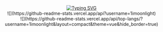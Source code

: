 <div align="center">
  
  <!-- dynamic typing effect 动态打字效果 -->
  <div align="center">
    <a href="https://daydayup.ltd/">
      <img src="https://readme-typing-svg.demolab.com?font=Fira+Code&pause=1000&width=435&lines=console.log(%22Hello%2C%20World%22);" alt="Typing SVG" />
    </a>
  </div>
   <div align="center">
     ![](https://github-readme-stats.vercel.app/api?username=1imoonlight)
  </div>
  <div align="center">
     ![](https://github-readme-stats.vercel.app/api/top-langs/?username=1imoonlight&layout=compact&theme=vue&hide_border=true)
  </div>
  
</div>

